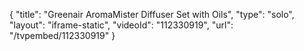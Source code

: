 {
    "title": "Greenair AromaMister Diffuser Set with Oils",
    "type": "solo",
    "layout": "iframe-static",
    "videoId": "112330919",
    "url": "\/tvpembed\/112330919"
}